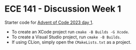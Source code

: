 # ECE 141 - Discussion Week 1

Starter code for [Advent of Code 2023 day 1](https://adventofcode.com/2023/day/1).

- To create an XCode project run `cmake -B Builds -G Xcode`.
- To create a Visual Studio project, run `cmake -B Builds`.
- If using CLion, simply open the `CMakeLists.txt` as a project.
